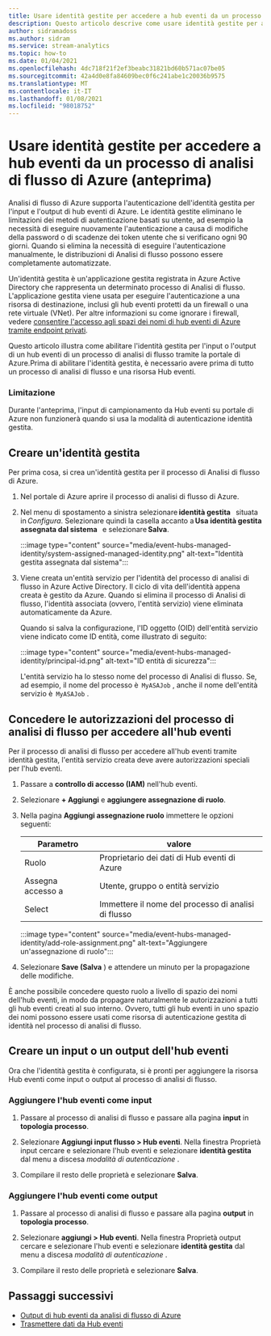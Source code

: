 ```yaml
---
title: Usare identità gestite per accedere a hub eventi da un processo di analisi di flusso di Azure (anteprima)
description: Questo articolo descrive come usare identità gestite per autenticare il processo di analisi di flusso di Azure nell'input e nell'output di hub eventi di Azure.
author: sidramadoss
ms.author: sidram
ms.service: stream-analytics
ms.topic: how-to
ms.date: 01/04/2021
ms.openlocfilehash: 4dc718f21f2ef3beabc31821bd60b571ac07be05
ms.sourcegitcommit: 42a4d0e8fa84609bec0f6c241abe1c20036b9575
ms.translationtype: MT
ms.contentlocale: it-IT
ms.lasthandoff: 01/08/2021
ms.locfileid: "98018752"
---
```

# <a name="use-managed-identities-to-access-event-hubfrom-an-azure-stream-analytics-job-preview"></a>Usare identità gestite per accedere a hub eventi da un processo di analisi di flusso di Azure (anteprima)

Analisi di flusso di Azure supporta l'autenticazione dell'identità gestita per l'input e l'output di hub eventi di Azure. Le identità gestite eliminano le limitazioni dei metodi di autenticazione basati su utente, ad esempio la necessità di eseguire nuovamente l'autenticazione a causa di modifiche della password o di scadenze dei token utente che si verificano ogni 90 giorni. Quando si elimina la necessità di eseguire l'autenticazione manualmente, le distribuzioni di Analisi di flusso possono essere completamente automatizzate.  

Un'identità gestita è un'applicazione gestita registrata in Azure Active Directory che rappresenta un determinato processo di Analisi di flusso. L'applicazione gestita viene usata per eseguire l'autenticazione a una risorsa di destinazione, inclusi gli hub eventi protetti da un firewall o una rete virtuale (VNet). Per altre informazioni su come ignorare i firewall, vedere [consentire l'accesso agli spazi dei nomi di hub eventi di Azure tramite endpoint privati](../event-hubs/private-link-service.md#trusted-microsoft-services).

Questo articolo illustra come abilitare l'identità gestita per l'input o l'output di un hub eventi di un processo di analisi di flusso tramite la portale di Azure.Prima di abilitare l'identità gestita, è necessario avere prima di tutto un processo di analisi di flusso e una risorsa Hub eventi.

### <a name="limitation"></a>Limitazione
Durante l'anteprima, l'input di campionamento da Hub eventi su portale di Azure non funzionerà quando si usa la modalità di autenticazione identità gestita.

## <a name="create-a-managedidentity"></a>Creare un'identità gestita  

Per prima cosa, si crea un'identità gestita per il processo di Analisi di flusso di Azure.  

1. Nel portale di Azure aprire il processo di analisi di flusso di Azure.  

1. Nel menu di spostamento a sinistra selezionare **identità gestita**   situata in *Configura*. Selezionare quindi la casella accanto a **Usa identità gestita assegnata dal sistema**   e selezionare **Salva**.

   :::image type="content" source="media/event-hubs-managed-identity/system-assigned-managed-identity.png" alt-text="Identità gestita assegnata dal sistema":::  

1. Viene creata un'entità servizio per l'identità del processo di analisi di flusso in Azure Active Directory. Il ciclo di vita dell'identità appena creata è gestito da Azure. Quando si elimina il processo di Analisi di flusso, l'identità associata (ovvero, l'entità servizio) viene eliminata automaticamente da Azure.  

   Quando si salva la configurazione, l'ID oggetto (OID) dell'entità servizio viene indicato come ID entità, come illustrato di seguito:  

   :::image type="content" source="media/event-hubs-managed-identity/principal-id.png" alt-text="ID entità di sicurezza":::

   L'entità servizio ha lo stesso nome del processo di Analisi di flusso. Se, ad esempio, il nome del processo è  `MyASAJob` , anche il nome dell'entità servizio è  `MyASAJob` .  

## <a name="grant-the-stream-analytics-job-permissionsto-access-the-event-hub"></a>Concedere le autorizzazioni del processo di analisi di flusso per accedere all'hub eventi

Per il processo di analisi di flusso per accedere all'hub eventi tramite identità gestita, l'entità servizio creata deve avere autorizzazioni speciali per l'hub eventi.

1. Passare a **controllo di accesso (IAM)** nell'hub eventi.

1. Selezionare **+ Aggiungi** e **aggiungere assegnazione di ruolo**.

1. Nella pagina **Aggiungi assegnazione ruolo** immettere le opzioni seguenti:

   |Parametro|valore|
   |---------|-----|
   |Ruolo|Proprietario dei dati di Hub eventi di Azure|
   |Assegna accesso a|Utente, gruppo o entità servizio|
   |Select|Immettere il nome del processo di analisi di flusso|

   :::image type="content" source="media/event-hubs-managed-identity/add-role-assignment.png" alt-text="Aggiungere un'assegnazione di ruolo":::

1. Selezionare **Save (Salva** ) e attendere un minuto per la propagazione delle modifiche.

È anche possibile concedere questo ruolo a livello di spazio dei nomi dell'hub eventi, in modo da propagare naturalmente le autorizzazioni a tutti gli hub eventi creati al suo interno. Ovvero, tutti gli hub eventi in uno spazio dei nomi possono essere usati come risorsa di autenticazione gestita di identità nel processo di analisi di flusso.

## <a name="create-anevent-hub-input-or-output"></a>Creare un input o un output dell'hub eventi  

Ora che l'identità gestita è configurata, si è pronti per aggiungere la risorsa Hub eventi come input o output al processo di analisi di flusso.  

### <a name="add-the-event-hub-as-an-input"></a>Aggiungere l'hub eventi come input 

1. Passare al processo di analisi di flusso e passare alla pagina **input** in **topologia processo**.

1. Selezionare **Aggiungi input flusso > Hub eventi**. Nella finestra Proprietà input cercare e selezionare l'hub eventi e selezionare **identità gestita** dal menu a discesa *modalità di autenticazione* .

1. Compilare il resto delle proprietà e selezionare **Salva**.

### <a name="add-the-event-hub-as-an-output"></a>Aggiungere l'hub eventi come output

1. Passare al processo di analisi di flusso e passare alla pagina **output** in **topologia processo**.

1. Selezionare **aggiungi > Hub eventi**. Nella finestra Proprietà output cercare e selezionare l'hub eventi e selezionare **identità gestita** dal menu a discesa *modalità di autenticazione* .

1. Compilare il resto delle proprietà e selezionare **Salva**.

## <a name="next-steps"></a>Passaggi successivi

* [Output di hub eventi da analisi di flusso di Azure](event-hubs-output.md)
* [Trasmettere dati da Hub eventi](stream-analytics-define-inputs.md#stream-data-from-event-hubs)
